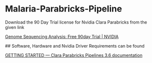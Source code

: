 # Malaria-Parabricks-Pipeline
Download the 90 Day Trial license for Nvidia Clara Parabricks from the given link

[Genome Sequencing Analysis: Free 90day Trial | NVIDIA](https://www.nvidia.com/en-us/clara/genomics/)

## Software, Hardware and Nvidia Driver Requirements can be found

[GETTING STARTED &mdash; Clara Parabricks Pipelines 3.6 documentation](https://docs.nvidia.com/clara/parabricks/v3.6/text/getting_started.html)

